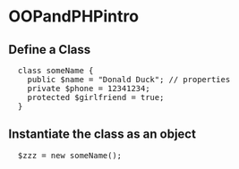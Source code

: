 # OOPandPHPintro

## Define a Class

<pre>
  class someName {
    public $name = "Donald Duck"; // properties
    private $phone = 12341234;
    protected $girlfriend = true;
  }
</pre>

## Instantiate the class as an object

<pre>
  $zzz = new someName();
</pre>
